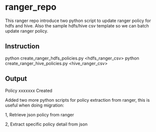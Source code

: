 # ranger_repo
This ranger repo introduce two python script to update ranger policy for hdfs and hive. Also the sample hdfs/hive csv template so we can batch update ranger policy.

Instruction
-----------------------------------------------------------------------------------------------------------------------------------------------------------
python create_ranger_hdfs_policies.py <hdfs_ranger_csv> <ranger server> <ranger port> <prefix of ranger repository>
python create_ranger_hive_policies.py <hive_ranger_csv> <ranger server> <ranger port> <prefix of ranger repository>

Output
---------------------------------------------------------------------------------------------------------------------------------------------------------
Policy xxxxxxx Created


Added two more python scripts for policy extraction from ranger, this is useful when doing migration:

1, Retrieve json policy from ranger

2, Extract specific policy detail from json

